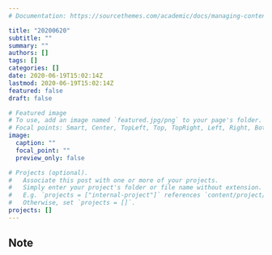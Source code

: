 ```yaml
---
# Documentation: https://sourcethemes.com/academic/docs/managing-content/

title: "20200620"
subtitle: ""
summary: ""
authors: []
tags: []
categories: []
date: 2020-06-19T15:02:14Z
lastmod: 2020-06-19T15:02:14Z
featured: false
draft: false

# Featured image
# To use, add an image named `featured.jpg/png` to your page's folder.
# Focal points: Smart, Center, TopLeft, Top, TopRight, Left, Right, BottomLeft, Bottom, BottomRight.
image:
  caption: ""
  focal_point: ""
  preview_only: false

# Projects (optional).
#   Associate this post with one or more of your projects.
#   Simply enter your project's folder or file name without extension.
#   E.g. `projects = ["internal-project"]` references `content/project/deep-learning/index.md`.
#   Otherwise, set `projects = []`.
projects: []
---
```


## Note

